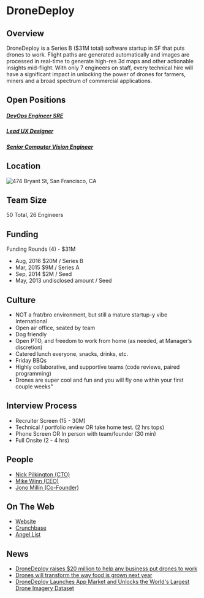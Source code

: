 # DroneDeploy

## Overview
DroneDeploy is a Series B ($31M total) software startup in SF that puts drones to work. Flight paths are generated automatically and images are processed in real-time to generate high-res 3d maps and other actionable insights mid-flight. With only 7 engineers on staff, every technical hire will have a significant impact in unlocking the power of drones for farmers, miners and a broad spectrum of commercial applications.

## Open Positions
##### [DevOps Engineer SRE](https://github.com/the31337/jobs/blob/master/drone-deploy/devops-engineer-sre.md)
##### [Lead UX Designer](https://github.com/the31337/jobs/blob/master/drone-deploy/lead-ux-designer.md)
##### [Senior Computer Vision Engineer](https://github.com/the31337/jobs/blob/master/drone-deploy/senior-computer-vision-engineer.md)

## Location
![474 Bryant St, San Francisco, CA](https://maps.googleapis.com/maps/api/staticmap?center=474+Bryant+St,+San+Francisco,+CA&zoom=13&scale=false&size=600x300&maptype=roadmap&format=png&visual_refresh=true)  

## Team Size
50 Total, 26 Engineers

## Funding
Funding Rounds (4) - $31M
+ Aug, 2016	$20M / Series B
+ Mar, 2015	$9M / Series A
+ Sep, 2014	$2M / Seed
+ May, 2013	undisclosed amount / Seed

## Culture
+ NOT a frat/bro environment, but still a mature startup-y vibe
International
+ Open air office, seated by team
+ Dog friendly
+ Open PTO, and freedom to work from home (as needed, at Manager’s discretion)
+ Catered lunch everyone, snacks, drinks, etc.
+ Friday BBQs
+ Highly collaborative, and supportive teams (code reviews, paired programming)
+ Drones are super cool and fun and you will fly one within your first couple weeks"

## Interview Process
+ Recruiter Screen (15 - 30M)
+ Technical / portfolio review OR take home test. (2 hrs tops)
+ Phone Screen OR In person with team/founder (30 min)
+ Full Onsite (2 - 4 hrs)

## People
+ [Nick Pilkington (CTO)](https://www.linkedin.com/in/nicholaspilkington)
+ [Mike Winn (CEO)](https://www.linkedin.com/in/mikewinn1)
+ [Jono Millin (Co-Founder)](https://www.linkedin.com/in/jonomillin)

## On The Web
+ [Website](http://www.dronedeploy.com/)
+ [Crunchbase](https://www.crunchbase.com/organization/dronedeploy)
+ [Angel List](https://angel.co/dronedeploy)

## News
+ [DroneDeploy raises $20 million to help any business put drones to work](https://techcrunch.com/2016/08/24/dronedeploy-raises-20-million-to-help-any-business-put-drones-to-work/)
+ [Drones will transform the way food is grown next year](http://www.cnbc.com/2016/11/18/drones-will-transform-the-way-food-is-grown-next-year.html)
+ [DroneDeploy Launches App Market and Unlocks the World's Largest Drone Imagery Dataset](http://www.marketwired.com/press-release/dronedeploy-launches-app-market-and-unlocks-the-worlds-largest-drone-imagery-dataset-2172915.htm)

